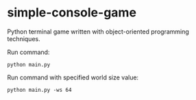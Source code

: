 # simple-console-game
Python terminal game written with object-oriented programming techniques.

Run command:
```
python main.py
```
Run command with specified world size value:
```
python main.py -ws 64
```
